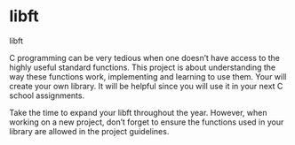 # libft
libft

C programming can be very tedious when one doesn’t have access to the highly useful
standard functions. This project is about understanding the way these functions work,
implementing and learning to use them. Your will create your own library. It will be
helpful since you will use it in your next C school assignments.

Take the time to expand your libft throughout the year. However, when working
on a new project, don’t forget to ensure the functions used in your library are allowed in
the project guidelines.


